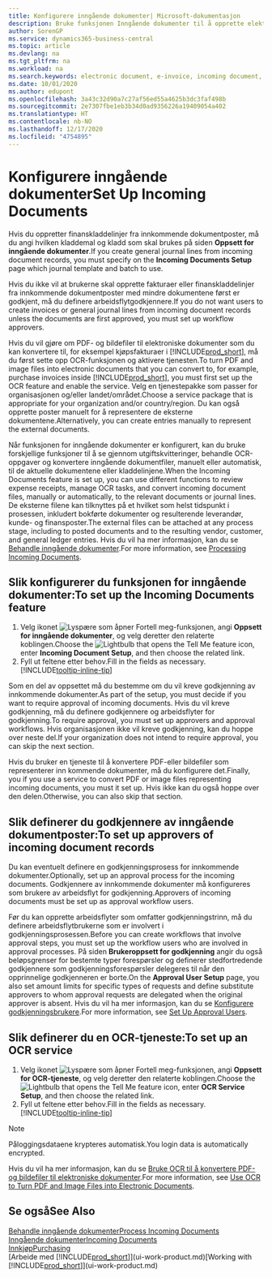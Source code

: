 ```yaml
---
title: Konfigurere inngående dokumenter| Microsoft-dokumentasjon
description: Bruke funksjonen Inngående dokumenter til å opprette elektroniske dokumenter, behandle OCR-oppgaver, importere fakturaer og konvertere bildefiler.
author: SorenGP
ms.service: dynamics365-business-central
ms.topic: article
ms.devlang: na
ms.tgt_pltfrm: na
ms.workload: na
ms.search.keywords: electronic document, e-invoice, incoming document, OCR, ecommerce, document exchange, import invoice
ms.date: 10/01/2020
ms.author: edupont
ms.openlocfilehash: 3a43c32d90a7c27af56ed55a4625b3dc3faf498b
ms.sourcegitcommit: 2e7307fbe1eb3b34d0ad9356226a19409054a402
ms.translationtype: HT
ms.contentlocale: nb-NO
ms.lasthandoff: 12/17/2020
ms.locfileid: "4754895"
---
```

# <a name="set-up-incoming-documents"></a><span data-ttu-id="f3154-103">Konfigurere inngående dokumenter</span><span class="sxs-lookup"><span data-stu-id="f3154-103">Set Up Incoming Documents</span></span>

<span data-ttu-id="f3154-104">Hvis du oppretter finanskladdelinjer fra innkommende dokumentposter, må du angi hvilken kladdemal og kladd som skal brukes på siden **Oppsett for inngående dokumenter**.</span><span class="sxs-lookup"><span data-stu-id="f3154-104">If you create general journal lines from incoming document records, you must specify on the **Incoming Documents Setup** page which journal template and batch to use.</span></span>

<span data-ttu-id="f3154-105">Hvis du ikke vil at brukerne skal opprette fakturaer eller finanskladdelinjer fra innkommende dokumentposter med mindre dokumentene først er godkjent, må du definere arbeidsflytgodkjennere.</span><span class="sxs-lookup"><span data-stu-id="f3154-105">If you do not want users to create invoices or general journal lines from incoming document records unless the documents are first approved, you must set up workflow approvers.</span></span>

<span data-ttu-id="f3154-106">Hvis du vil gjøre om PDF- og bildefiler til elektroniske dokumenter som du kan konvertere til, for eksempel kjøpsfakturaer i [!INCLUDE[prod_short](includes/prod_short.md)], må du først sette opp OCR-funksjonen og aktivere tjenesten.</span><span class="sxs-lookup"><span data-stu-id="f3154-106">To turn PDF and image files into electronic documents that you can convert to, for example, purchase invoices inside [!INCLUDE[prod_short](includes/prod_short.md)], you must first set up the OCR feature and enable the service.</span></span> <span data-ttu-id="f3154-107">Velg en tjenestepakke som passer for organisasjonen og/eller landet/området.</span><span class="sxs-lookup"><span data-stu-id="f3154-107">Choose a service package that is appropriate for your organization and/or country/region.</span></span> <span data-ttu-id="f3154-108">Du kan også opprette poster manuelt for å representere de eksterne dokumentene.</span><span class="sxs-lookup"><span data-stu-id="f3154-108">Alternatively, you can create entries manually to represent the external documents.</span></span>  

<span data-ttu-id="f3154-109">Når funksjonen for inngående dokumenter er konfigurert, kan du bruke forskjellige funksjoner til å se gjennom utgiftskvitteringer, behandle OCR-oppgaver og konvertere inngående dokumentfiler, manuelt eller automatisk, til de aktuelle dokumentene eller kladdelinjene.</span><span class="sxs-lookup"><span data-stu-id="f3154-109">When the Incoming Documents feature is set up, you can use different functions to review expense receipts, manage OCR tasks, and convert incoming document files, manually or automatically, to the relevant documents or journal lines.</span></span> <span data-ttu-id="f3154-110">De eksterne filene kan tilknyttes på et hvilket som helst tidspunkt i prosessen, inkludert bokførte dokumenter og resulterende leverandør, kunde- og finansposter.</span><span class="sxs-lookup"><span data-stu-id="f3154-110">The external files can be attached at any process stage, including to posted documents and to the resulting vendor, customer, and general ledger entries.</span></span> <span data-ttu-id="f3154-111">Hvis du vil ha mer informasjon, kan du se [Behandle inngående dokumenter](across-process-income-documents.md).</span><span class="sxs-lookup"><span data-stu-id="f3154-111">For more information, see [Processing Incoming Documents](across-process-income-documents.md).</span></span>

## <a name="to-set-up-the-incoming-documents-feature"></a><span data-ttu-id="f3154-112">Slik konfigurerer du funksjonen for inngående dokumenter:</span><span class="sxs-lookup"><span data-stu-id="f3154-112">To set up the Incoming Documents feature</span></span>

1. <span data-ttu-id="f3154-113">Velg ikonet ![Lyspære som åpner Fortell meg-funksjonen](media/ui-search/search_small.png "Fortell hva du vil gjøre"), angi **Oppsett for inngående dokumenter**, og velg deretter den relaterte koblingen.</span><span class="sxs-lookup"><span data-stu-id="f3154-113">Choose the ![Lightbulb that opens the Tell Me feature](media/ui-search/search_small.png "Tell me what you want to do") icon, enter **Incoming Document Setup**, and then choose the related link.</span></span>
2. <span data-ttu-id="f3154-114">Fyll ut feltene etter behov.</span><span class="sxs-lookup"><span data-stu-id="f3154-114">Fill in the fields as necessary.</span></span> [!INCLUDE[tooltip-inline-tip](includes/tooltip-inline-tip_md.md)]

<span data-ttu-id="f3154-115">Som en del av oppsettet må du bestemme om du vil kreve godkjenning av innkommende dokumenter.</span><span class="sxs-lookup"><span data-stu-id="f3154-115">As part of the setup, you must decide if you want to require approval of incoming documents.</span></span> <span data-ttu-id="f3154-116">Hvis du vil kreve godkjenning, må du definere godkjennere og arbeidsflyter for godkjenning.</span><span class="sxs-lookup"><span data-stu-id="f3154-116">To require approval, you must set up approvers and approval workflows.</span></span> <span data-ttu-id="f3154-117">Hvis organisasjonen ikke vil kreve godkjenning, kan du hoppe over neste del.</span><span class="sxs-lookup"><span data-stu-id="f3154-117">If your organization does not intend to require approval, you can skip the next section.</span></span>  

<span data-ttu-id="f3154-118">Hvis du bruker en tjeneste til å konvertere PDF-eller bildefiler som representerer inn kommende dokumenter, må du konfigurere det.</span><span class="sxs-lookup"><span data-stu-id="f3154-118">Finally, you if you use a service to convert PDF or image files representing incoming documents, you must it set up.</span></span> <span data-ttu-id="f3154-119">Hvis ikke kan du også hoppe over den delen.</span><span class="sxs-lookup"><span data-stu-id="f3154-119">Otherwise, you can also skip that section.</span></span>  

## <a name="to-set-up-approvers-of-incoming-document-records"></a><span data-ttu-id="f3154-120">Slik definerer du godkjennere av inngående dokumentposter:</span><span class="sxs-lookup"><span data-stu-id="f3154-120">To set up approvers of incoming document records</span></span>

<span data-ttu-id="f3154-121">Du kan eventuelt definere en godkjenningsprosess for innkommende dokumenter.</span><span class="sxs-lookup"><span data-stu-id="f3154-121">Optionally, set up an approval process for the incoming documents.</span></span> <span data-ttu-id="f3154-122">Godkjennere av innkommende dokumenter må konfigureres som brukere av arbeidsflyt for godkjenning.</span><span class="sxs-lookup"><span data-stu-id="f3154-122">Approvers of incoming documents must be set up as approval workflow users.</span></span>

<span data-ttu-id="f3154-123">Før du kan opprette arbeidsflyter som omfatter godkjenningstrinn, må du definere arbeidsflytbrukerne som er involvert i godkjenningsprosessen.</span><span class="sxs-lookup"><span data-stu-id="f3154-123">Before you can create workflows that involve approval steps, you must set up the workflow users who are involved in approval processes.</span></span> <span data-ttu-id="f3154-124">På siden **Brukeroppsett for godkjenning** angir du også beløpsgrenser for bestemte typer forespørsler og definerer stedfortredende godkjennere som godkjenningsforespørsler delegeres til når den opprinnelige godkjenneren er borte.</span><span class="sxs-lookup"><span data-stu-id="f3154-124">On the **Approval User Setup** page, you also set amount limits for specific types of requests and define substitute approvers to whom approval requests are delegated when the original approver is absent.</span></span> <span data-ttu-id="f3154-125">Hvis du vil ha mer informasjon, kan du se [Konfigurere godkjenningsbrukere](across-how-to-set-up-approval-users.md).</span><span class="sxs-lookup"><span data-stu-id="f3154-125">For more information, see [Set Up Approval Users](across-how-to-set-up-approval-users.md).</span></span>

## <a name="to-set-up-an-ocr-service"></a><span data-ttu-id="f3154-126">Slik definerer du en OCR-tjeneste:</span><span class="sxs-lookup"><span data-stu-id="f3154-126">To set up an OCR service</span></span>

1. <span data-ttu-id="f3154-127">Velg ikonet ![Lyspære som åpner Fortell meg-funksjonen](media/ui-search/search_small.png "Fortell hva du vil gjøre"), angi **Oppsett for OCR-tjeneste**, og velg deretter den relaterte koblingen.</span><span class="sxs-lookup"><span data-stu-id="f3154-127">Choose the ![Lightbulb that opens the Tell Me feature](media/ui-search/search_small.png "Tell me what you want to do") icon, enter **OCR Service Setup**, and then choose the related link.</span></span>
2. <span data-ttu-id="f3154-128">Fyll ut feltene etter behov.</span><span class="sxs-lookup"><span data-stu-id="f3154-128">Fill in the fields as necessary.</span></span> [!INCLUDE[tooltip-inline-tip](includes/tooltip-inline-tip_md.md)]

> [!NOTE]  
> <span data-ttu-id="f3154-129">Påloggingsdataene krypteres automatisk.</span><span class="sxs-lookup"><span data-stu-id="f3154-129">You login data is automatically encrypted.</span></span>

<span data-ttu-id="f3154-130">Hvis du vil ha mer informasjon, kan du se [Bruke OCR til å konvertere PDF- og bildefiler til elektroniske dokumenter](across-how-use-ocr-pdf-images-files.md).</span><span class="sxs-lookup"><span data-stu-id="f3154-130">For more information, see [Use OCR to Turn PDF and Image Files into Electronic Documents](across-how-use-ocr-pdf-images-files.md).</span></span>  

## <a name="see-also"></a><span data-ttu-id="f3154-131">Se også</span><span class="sxs-lookup"><span data-stu-id="f3154-131">See Also</span></span>

[<span data-ttu-id="f3154-132">Behandle inngående dokumenter</span><span class="sxs-lookup"><span data-stu-id="f3154-132">Process Incoming Documents</span></span>](across-process-income-documents.md)  
[<span data-ttu-id="f3154-133">Inngående dokumenter</span><span class="sxs-lookup"><span data-stu-id="f3154-133">Incoming Documents</span></span>](across-income-documents.md)  
[<span data-ttu-id="f3154-134">Innkjøp</span><span class="sxs-lookup"><span data-stu-id="f3154-134">Purchasing</span></span>](purchasing-manage-purchasing.md)  
<span data-ttu-id="f3154-135">[Arbeide med [!INCLUDE[prod_short](includes/prod_short.md)]](ui-work-product.md)</span><span class="sxs-lookup"><span data-stu-id="f3154-135">[Working with [!INCLUDE[prod_short](includes/prod_short.md)]](ui-work-product.md)</span></span>
